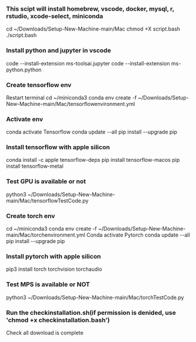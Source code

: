 ### This scipt will install homebrew, vscode, docker, mysql, r, rstudio, xcode-select, miniconda
cd ~/Downloads/Setup-New-Machine-main/Mac
chmod +X script.bash
./script.bash
### Install python and jupyter in vscode
code --install-extension ms-toolsai.jupyter
code --install-extension ms-python.python
### Create tensorflow env
Restart terminal
cd ~/miniconda3
conda env create -f ~/Downloads/Setup-New-Machine-main/Mac/tensorflowenvironment.yml
### Activate env 
conda activate Tensorflow
conda update --all
pip install --upgrade pip
### Install tensorflow with apple silicon
conda install -c apple tensorflow-deps
pip install tensorflow-macos
pip install tensorflow-metal
### Test GPU is available or not
python3 ~/Downloads/Setup-New-Machine-main/Mac/tensorflowTestCode.py
### Create torch env
cd ~/miniconda3
conda env create -f ~/Downloads/Setup-New-Machine-main/Mac/torchenvironment.yml
Conda activate Pytorch
conda update --all
pip install --upgrade pip
### Install pytorch with apple silicon
pip3 install torch torchvision torchaudio
### Test MPS is available or NOT
python3 ~/Downloads/Setup-New-Machine-main/Mac/torchTestCode.py
### Run the checkinstallation.sh(if permission is denided, use 'chmod +x checkinstallation.bash')
Check all download is complete

